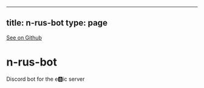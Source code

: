 
---
title: n-rus-bot
type: page
---

[See on Github](https://github.com/jakeroggenbuck/n-rus-bot/)

# n-rus-bot
Discord bot for the e:b:ic server
